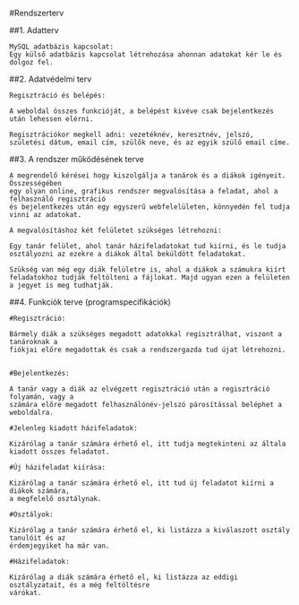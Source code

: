 #Rendszerterv



##1. Adatterv
	
	MySQL adatbázis kapcsolat:
	Egy külső adatbázis kapcsolat létrehozása ahonnan adatokat kér le és dolgoz fel.
 

##2. Adatvédelmi terv

	Regisztráció és belépés:
	
	A weboldal összes funkcióját, a belépést kivéve csak bejelentkezés után lehessen elérni.
	
	Regisztrációkor megkell adni: vezetéknév, keresztnév, jelszó, születési dátum, email cím, szülők neve, és az egyik szülő email címe.
	

##3. A rendszer működésének terve

	A megrendelő kérései hogy kiszolgálja a tanárok és a diákok igényeit. Összességében 
	egy olyan online, grafikus rendszer megvalósítása a feladat, ahol a felhasználó regisztráció
	és bejelentkezés után egy egyszerű webfelelületen, könnyedén fel tudja vinni az adatokat.
	
	A megvalósításhoz két felületet szükséges létrehozni:
 
	Egy tanár felület, ahol tanár házifeladatokat tud kiírni, és le tudja osztályozni az ezekre a diákok által beküldött feladatokat.
	
	Szükség van még egy diák felületre is, ahol a diákok a számukra kiírt feladatokhoz tudják feltölteni a fájlokat. Majd ugyan ezen a felületen a jegyet is meg tudhatják.


##4. Funkciók terve (programspecifikációk)

	#Regisztráció:
	
	Bármely diák a szükséges megadott adatokkal regisztrálhat, viszont a tanároknak a 
	fiókjai előre megadottak és csak a rendszergazda tud újat létrehozni.

	
	#Bejelentkezés:
	
	A tanár vagy a diák az elvégzett regisztráció után a regisztráció folyamán, vagy a 
	számára előre megadott felhasználónév-jelszó párosítással beléphet a weboldalra.
	
	#Jelenleg kiadott házifeladatok:
	
	Kizárólag a tanár számára érhető el, itt tudja megtekinteni az általa kiadott összes feladatot.
	
	#Új házifeladat kiírása:
	
	Kizárólag a tanár számára érhető el, itt tud új feladatot kiírni a diákok számára,
	a megfelelő osztálynak.
	
	#Osztályok:
	
	Kizárólag a tanár számára érhető el, ki listázza a kiválaszott osztály tanulóit és az
	érdemjegyiket ha már van.
	
	#Házifeladatok:
	
	Kizárólag a diák számára érhető el, ki listázza az eddigi osztályzatait, és a még feltöltésre
	várókat.



